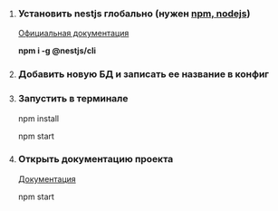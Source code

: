 <ol>
    <li>
        <h3>Установить nestjs глобально (нужен <a href="https://nodejs.org/en/download/">npm, nodejs</a>)</h3>
        <p><a href="https://docs.nestjs.com/">Официальная документация</a></p>
        <p><strong>npm i -g @nestjs/cli</strong></p>
    </li>
    </li>
    <li>
        <h3>Добавить новую БД и записать ее название в конфиг</h3>
    </li>
    <li>
        <h3>Запустить в терминале</h3>
        <p>npm install</p>
        <p>npm start</p>
    </li>
    <li>
        <h3>Открыть документацию проекта</h3>
        <p><a href="http://localhost:3000">Документация</a></p>
        <p>npm start</p>
    </li>
</ol>
